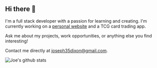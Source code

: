 ## Hi there 👋

I'm a full stack developer with a passion for learning and creating. I'm currently working on a [personal website](https://joerdixon.com) and a TCG card trading app.

Ask me about my projects, work opportunities, or anything else you find interesting!

Contact me directly at joseph35dixon@gmail.com.

![Joe's github stats](https://github-readme-stats.vercel.app/api?username=joerdixon&hide=["issues"]&show_icons=true)


<!--
TODO: Add:
Readme Stats
Small Game
Top Languages
Badges
Contact
-->
